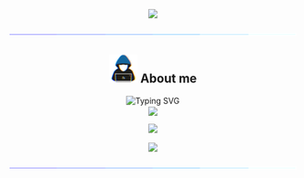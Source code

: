 <p align="center">
  <img src="https://count.getloli.com/get/@M786453?theme=gelbooru" />
</p>

<img src="https://github.com/M786453/M786453/raw/main/images/cool_bar.gif">


<div align=center>


## <picture><img src = "https://github.com/M786453/M786453/raw/main/images/about_me.gif" width = 50px></picture> **About me**
  <div align=center >
  <img src="https://readme-typing-svg.demolab.com?font=Fira+Code&size=18&duration=1000&pause=100&multiline=true&width=200&height=250&color=006AFF&lines=SOFTWARE ENGINEER;TECHNOLOGY ENTHUSIAST;OPEN SOURCE CONTRIBUTOR;" alt="Typing SVG" />
  </div>
  <img align="center" src="https://github-readme-stats.vercel.app/api/top-langs/?username=M786453&layout=donut&theme=transparent"/>
  <p></p>
  <img src="https://github-readme-streak-stats.herokuapp.com/?user=M786453&theme=transparent"/>
  <p></p>
  <img src="http://github-profile-summary-cards.vercel.app/api/cards/profile-details?username=M786453&theme=transparent" />
  <p></p>
</div>

<img src="https://github.com/M786453/M786453/raw/main/images/cool_bar.gif">
